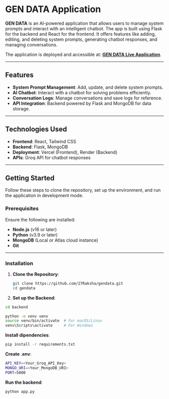 # GEN DATA Application

**GEN DATA** is an AI-powered application that allows users to manage system prompts and interact with an intelligent chatbot. The app is built using Flask for the backend and React for the frontend. It offers features like adding, editing, and deleting system prompts, generating chatbot responses, and managing conversations.

The application is deployed and accessible at: **[GEN DATA Live Application](https://gendata-rouge.vercel.app/)**.

---

## Features

- **System Prompt Management**: Add, update, and delete system prompts.
- **AI Chatbot**: Interact with a chatbot for solving problems efficiently.
- **Conversation Logs**: Manage conversations and save logs for reference.
- **API Integration**: Backend powered by Flask and MongoDB for data storage.

---

## Technologies Used

- **Frontend**: React, Tailwind CSS
- **Backend**: Flask, MongoDB
- **Deployment**: Vercel (Frontend), Render (Backend)
- **APIs**: Groq API for chatbot responses

---

## Getting Started

Follow these steps to clone the repository, set up the environment, and run the application in development mode.

### Prerequisites

Ensure the following are installed:
- **Node.js** (v16 or later)
- **Python** (v3.9 or later)
- **MongoDB** (Local or Atlas cloud instance)
- **Git**

---

### Installation

1. **Clone the Repository**:
   ```bash
   git clone https://github.com/27Raksha/gendata.git
   cd gendata
   ```
2. **Set up the Backend**:
  ```bash
  cd backend
  ```
``` bash
python -m venv venv
source venv/bin/activate  # For macOS/Linux
venv\Scripts\activate     # For Windows
```
**Install dipendencies**:
```bash
pip install -r requirements.txt
```
**Create .env**:
```bash
API_KEY=<Your_Groq_API_Key>
MONGO_URI=<Your_MongoDB_URI>
PORT=5000
```
**Run the backend**:
```bash
python app.py
```


